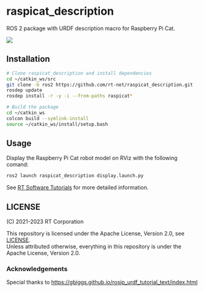 # raspicat_description

ROS 2 package with URDF description macro for Raspberry Pi Cat.

![](https://rt-net.github.io/images/raspberry-pi-cat/display_launch.png)

## Installation

```sh
# Clone raspicat_description and install dependencies
cd ~/catkin_ws/src
git clone -b ros2 https://github.com/rt-net/raspicat_description.git
rosdep update
rosdep install -r -y -i --from-paths raspicat*

# Build the package
cd ~/catkin_ws
colcon build --symlink-install
source ~/catkin_ws/install/setup.bash
```

## Usage

Display the Raspberry Pi Cat robot model on RViz with the following comand:

```sh
ros2 launch raspicat_description display.launch.py
```

See [RT Software Tutorials](https://rt-net.github.io/tutorials/raspicat/) for more detailed information.

## LICENSE

(C) 2021-2023 RT Corporation

This repository is licensed under the Apache License, Version 2.0, see [LICENSE](./LICENSE).  
Unless attributed otherwise, everything in this repository is under the Apache License, Version 2.0.

### Acknowledgements

Special thanks to https://gbiggs.github.io/rosjp_urdf_tutorial_text/index.html
